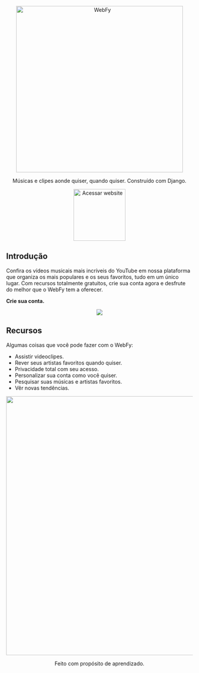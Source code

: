 
<p align="center">
  <a href="https://web-production-107a.up.railway.app">
    <img alt="WebFy" title="WebFy" src="https://web-production-107a.up.railway.app/static/images/logo_redondo_nome.svg" width="450">
  </a>
</p>

<p align="center">
  Músicas e clipes aonde quiser, quando quiser. Construído com Django.
</p>

<p align="center">
  <a href="https://web-production-107a.up.railway.app">
    <img alt="Acessar website" title="website" src="https://img.shields.io/website-up-down-green-red/http/monip.org.svg" width="140">
  </a>
</p>

## Introdução

Confira os vídeos musicais mais incríveis do YouTube em nossa plataforma que organiza os mais populares e os seus favoritos, tudo em um único lugar. Com recursos totalmente gratuitos, crie sua conta agora e desfrute do melhor que o WebFy tem a oferecer.

**Crie sua conta.**

<p align="center">
  <img src = "https://github.com/MichellyNonatto/WebFy/assets/101263547/1157d7d2-ed58-4cd0-bb16-cbcc541f8888" width=full>
</p>

## Recursos

Algumas coisas que você pode fazer com o WebFy:

* Assistir videoclipes.
* Rever seus artistas favoritos quando quiser.
* Privacidade total com seu acesso.
* Personalizar sua conta como você quiser.
* Pesquisar suas músicas e artistas favoritos.
* Vêr novas tendências.

<p align="center">
  <img src = "https://github.com/MichellyNonatto/WebFy/assets/101263547/77c66d49-3fc8-4e8c-9a9c-8d041ef68535" width=700>
</p>

<p align="center"'>Feito com propósito de aprendizado.</p>
